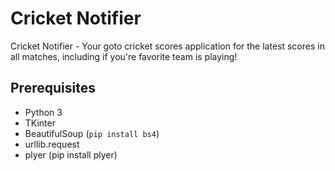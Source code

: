 # Cricket Notifier
Cricket Notifier - Your goto cricket scores application for the latest scores in all matches, including if you're favorite team is playing!

## Prerequisites

- Python 3
- TKinter
- BeautifulSoup (`pip install bs4`)
- urllib.request
- plyer (pip install plyer)
